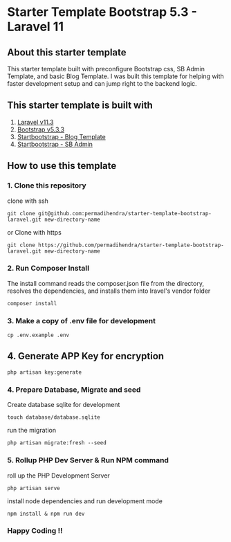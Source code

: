 # Starter Template Bootstrap 5.3 - Laravel 11

## About this starter template

This starter template built with preconfigure Bootstrap css, SB Admin Template, and basic Blog Template.
I was built this template for helping with faster development setup and can jump right to the backend logic.

## This starter template is built with

1. [Laravel v11.3](https://laravel.com/docs/11.x)
2. [Bootstrap v5.3.3](https://getbootstrap.com)
3. [Startbootstrap - Blog Template](https://github.com/startbootstrap/startbootstrap-blog-home)
4. [Startbootstrap - SB Admin](https://github.com/startbootstrap/startbootstrap-sb-admin)

## How to use this template

### 1. Clone this repository
clone with ssh 
```
git clone git@github.com:permadihendra/starter-template-bootstrap-laravel.git new-directory-name
```
or Clone with https
```
git clone https://github.com/permadihendra/starter-template-bootstrap-laravel.git new-directory-name
```


### 2. Run Composer Install
The install command reads the composer.json file from the directory, resolves the dependencies, and installs them into lravel's vendor folder
```
composer install
```

### 3. Make a copy of .env file for development
```
cp .env.example .env
```

## 4. Generate APP Key for encryption
```
php artisan key:generate
```

### 4. Prepare Database, Migrate and seed
Create database sqlite for development
```
touch database/database.sqlite
```
run the migration
```
php artisan migrate:fresh --seed
```

### 5. Rollup PHP Dev Server & Run NPM command
roll up the PHP Development Server
```
php artisan serve
```
install node dependencies and run development mode
```
npm install & npm run dev
```


### Happy Coding !!
